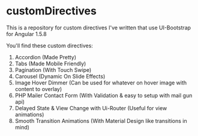 # customDirectives

This is a repository for custom directives I've written that use UI-Bootstrap for Angular 1.5.8

You'll find these custom directives:
1. Accordion (Made Pretty)
2. Tabs (Made Mobile Friendly)
3. Pagination (With Touch Swipe)
4. Carousel (Dynamic On Slide Effects)
5. Image Hover Dimmer (Can be used for whatever on hover image with content to overlay)
6. PHP Mailer Contact Form (With Validation & easy to setup with mail gun api)
7. Delayed State & View Change with Ui-Router (Useful for view animations)
8. Smooth Transition Animations (With Material Design like transitions in mind)
